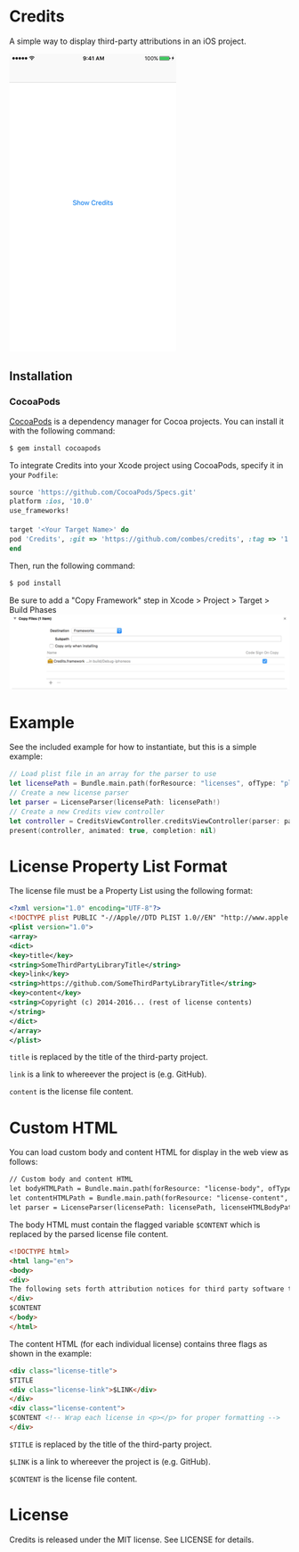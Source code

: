 # Credits
A simple way to display third-party attributions in an iOS project.

![Animated gif](Screenshots/animated_example.gif "Animation showing example")

## Installation

### CocoaPods
[CocoaPods](http://cocoapods.org) is a dependency manager for Cocoa projects. You can install it with the following command:

```bash
$ gem install cocoapods
```

To integrate Credits into your Xcode project using CocoaPods, specify it in your `Podfile`:

```ruby
source 'https://github.com/CocoaPods/Specs.git'
platform :ios, '10.0'
use_frameworks!

target '<Your Target Name>' do
pod 'Credits', :git => 'https://github.com/combes/credits', :tag => '1.0.0'
end
```
Then, run the following command:

```bash
$ pod install
```
Be sure to add a "Copy Framework" step in Xcode > Project > Target > Build Phases
![alt text](https://github.com/combes/credits/raw/master/Screenshots/copy_framework_step.png "Copying framework")

# Example
See the included example for how to instantiate, but this is a simple example:
```swift
// Load plist file in an array for the parser to use
let licensePath = Bundle.main.path(forResource: "licenses", ofType: "plist")
// Create a new license parser
let parser = LicenseParser(licensePath: licensePath!)
// Create a new Credits view controller
let controller = CreditsViewController.creditsViewController(parser: parser!)
present(controller, animated: true, completion: nil)
```
# License Property List Format
The license file must be a Property List using the following format:
```xml
<?xml version="1.0" encoding="UTF-8"?>
<!DOCTYPE plist PUBLIC "-//Apple//DTD PLIST 1.0//EN" "http://www.apple.com/DTDs/PropertyList-1.0.dtd">
<plist version="1.0">
<array>
<dict>
<key>title</key>
<string>SomeThirdPartyLibraryTitle</string>
<key>link</key>
<string>https://github.com/SomeThirdPartyLibraryTitle</string>
<key>content</key>
<string>Copyright (c) 2014-2016... (rest of license contents)
</string>
</dict>
</array>
</plist>
```

`title` is replaced by the title of the third-party project.

`link` is a link to whereever the project is (e.g. GitHub).

`content` is the license file content.

# Custom HTML
You can load custom body and content HTML for display in the web view as follows:
```html
// Custom body and content HTML
let bodyHTMLPath = Bundle.main.path(forResource: "license-body", ofType: "html")
let contentHTMLPath = Bundle.main.path(forResource: "license-content", ofType: "html")
let parser = LicenseParser(licensePath: licensePath, licenseHTMLBodyPath: bodyHTMLPath, licenseHTMLContentPath: contentHTMLPath)
```
The body HTML must contain the flagged variable `$CONTENT` which is replaced by the parsed license file content.
```html
<!DOCTYPE html>
<html lang="en">
<body>
<div>
The following sets forth attribution notices for third party software that may be contained in portions of this product.
</div>
$CONTENT
</body>
</html>

```
The content HTML (for each individual license) contains three flags as shown in the example:
```html
<div class="license-title">
$TITLE
<div class="license-link">$LINK</div>
</div>
<div class="license-content">
$CONTENT <!-- Wrap each license in <p></p> for proper formatting -->
</div>
```
`$TITLE` is replaced by the title of the third-party project.

`$LINK` is a link to whereever the project is (e.g. GitHub).

`$CONTENT` is the license file content.

# License
Credits is released under the MIT license. See LICENSE for details.
